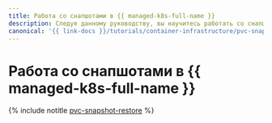 ```yaml
---
title: Работа со снапшотами в {{ managed-k8s-full-name }}
description: Следуя данному руководству, вы научитесь работать со снапшотами в {{ managed-k8s-full-name }}.
canonical: '{{ link-docs }}/tutorials/container-infrastructure/pvc-snapshot-restore'
---
```


# Работа со снапшотами в {{ managed-k8s-full-name }}

{% include notitle [pvc-snapshot-restore](../../_tutorials/k8s/pvc-snapshot-restore.md) %}